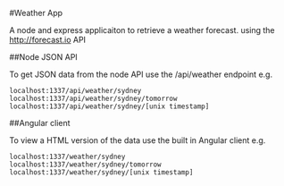 #Weather App

A node and express applicaiton to retrieve a weather forecast. using the http://forecast.io API

##Node JSON API

To get JSON data from the node API use the /api/weather endpoint e.g.

	localhost:1337/api/weather/sydney
	localhost:1337/api/weather/sydney/tomorrow
	localhost:1337/api/weather/sydney/[unix timestamp]

##Angular client

To view a HTML version of the data use the built in Angular client  e.g.


	localhost:1337/weather/sydney
	localhost:1337/weather/sydney/tomorrow
	localhost:1337/weather/sydney/[unix timestamp]


